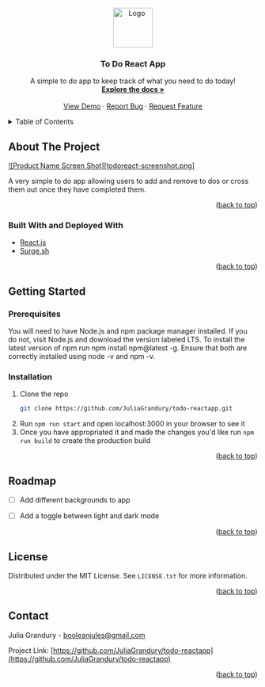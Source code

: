 
<!-- PROJECT LOGO -->
<br />
<div align="center">
  <a href="https://github.com/JuliaGrandury/todo-reactapp">
    <img src="" alt="Logo" width="80" height="80">
  </a>

  <h3 align="center">To Do React App</h3>

  <p align="center">
    A simple to do app to keep track of what you need to do today!
    <br />
    <a href="https://github.com/JuliaGrandury/todo-reactapp"><strong>Explore the docs »</strong></a>
    <br />
    <br />
    <a href="">View Demo</a>
    ·
    <a href="https://github.com/JuliaGrandury/todo-reactapp/issues">Report Bug</a>
    ·
    <a href="https://github.com/JuliaGrandury/todo-reactapp/issues">Request Feature</a>
  </p>
</div>



<!-- TABLE OF CONTENTS -->
<details>
  <summary>Table of Contents</summary>
  <ol>
    <li>
      <a href="#about-the-project">About The Project</a>
      <ul>
        <li><a href="#built-with">Built With</a></li>
      </ul>
    </li>
    <li>
      <a href="#getting-started">Getting Started</a>
      <ul>
        <li><a href="#prerequisites">Prerequisites</a></li>
        <li><a href="#installation">Installation</a></li>
      </ul>
    </li>
    <li><a href="#usage">Usage</a></li>
    <li><a href="#roadmap">Roadmap</a></li>
    <li><a href="#contributing">Contributing</a></li>
    <li><a href="#license">License</a></li>
    <li><a href="#contact">Contact</a></li>
    <li><a href="#acknowledgments">Acknowledgments</a></li>
  </ol>
</details>



<!-- ABOUT THE PROJECT -->
## About The Project

[![Product Name Screen Shot][todoreact-screenshot.png]](https://example.com)

A very simple to do app allowing users to add and remove to dos or cross them out once they have completed them.

<p align="right">(<a href="#top">back to top</a>)</p>


### Built With and Deployed With

* [React.js](https://reactjs.org/)
* [Surge.sh](https://surge.sh/)

<p align="right">(<a href="#top">back to top</a>)</p>



<!-- GETTING STARTED -->
## Getting Started

### Prerequisites

You will need to have Node.js and npm package manager installed. If you do not, visit Node.js and download the version labeled LTS. To install the latest version of npm run npm install npm@latest -g. Ensure that both are correctly installed using node -v and npm -v.

### Installation

1. Clone the repo
   ```sh
   git clone https://github.com/JuliaGrandury/todo-reactapp.git
   ```
2. Run `npm run start` and open localhost:3000 in your browser to see it
3. Once you have appropriated it and made the changes you'd like run `npm run build` to create the production build

<p align="right">(<a href="#top">back to top</a>)</p>



<!-- ROADMAP -->
## Roadmap

- [ ] Add different backgrounds to app 
- [ ] Add a toggle between light and dark mode


<p align="right">(<a href="#top">back to top</a>)</p>



<!-- LICENSE -->
## License

Distributed under the MIT License. See `LICENSE.txt` for more information.

<p align="right">(<a href="#top">back to top</a>)</p>



<!-- CONTACT -->
## Contact

Julia Grandury - booleanjules@gmail.com

Project Link: [https://github.com/JuliaGrandury/todo-reactapp](https://github.com/JuliaGrandury/todo-reactapp)

<p align="right">(<a href="#top">back to top</a>)</p>
